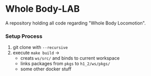 # Whole Body-LAB
A repository holding all code regarding "Whole Body Locomotion".

### Setup Process
1. git clone with `--recursive`
2. execute `make build` ->
    - creats `ws/src/` and binds to current workspace
    - links packages from `pkgs` to `h1_2/ws/pkgs/`
    - some other docker stuff
